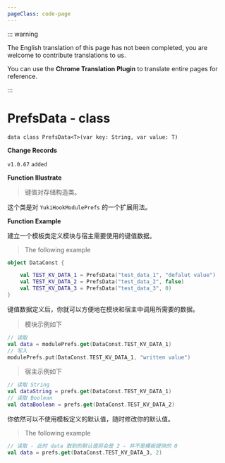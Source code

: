 ```yaml
---
pageClass: code-page
---
```


::: warning

The English translation of this page has not been completed, you are welcome to contribute translations to us.

You can use the **Chrome Translation Plugin** to translate entire pages for reference.

:::

# PrefsData <span class="symbol">- class</span>

```kotlin:no-line-numbers
data class PrefsData<T>(var key: String, var value: T)
```

**Change Records**

`v1.0.67` `added`

**Function Illustrate**

> 键值对存储构造类。

这个类是对 `YukiHookModulePrefs` 的一个扩展用法。

**Function Example**

建立一个模板类定义模块与宿主需要使用的键值数据。

> The following example

```kotlin
object DataConst {

    val TEST_KV_DATA_1 = PrefsData("test_data_1", "defalut value")
    val TEST_KV_DATA_2 = PrefsData("test_data_2", false)
    val TEST_KV_DATA_3 = PrefsData("test_data_3", 0)
}
```

键值数据定义后，你就可以方便地在模块和宿主中调用所需要的数据。

> 模块示例如下

```kotlin
// 读取
val data = modulePrefs.get(DataConst.TEST_KV_DATA_1)
// 写入
modulePrefs.put(DataConst.TEST_KV_DATA_1, "written value")
```

> 宿主示例如下

```kotlin
// 读取 String
val dataString = prefs.get(DataConst.TEST_KV_DATA_1)
// 读取 Boolean
val dataBoolean = prefs.get(DataConst.TEST_KV_DATA_2)
```

你依然可以不使用模板定义的默认值，随时修改你的默认值。

> The following example

```kotlin
// 读取 - 此时 data 取到的默认值将会是 2 - 并不是模板提供的 0
val data = prefs.get(DataConst.TEST_KV_DATA_3, 2)
```